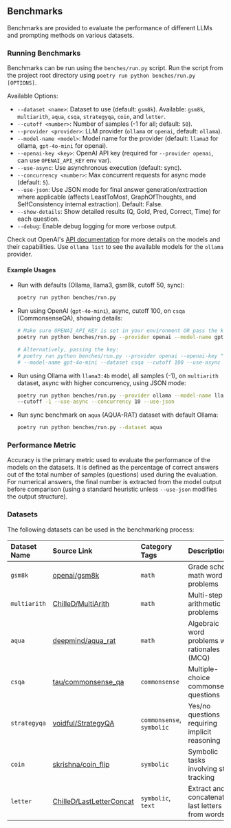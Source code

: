 ## Benchmarks

Benchmarks are provided to evaluate the performance of different LLMs and prompting methods on various datasets.

### Running Benchmarks

Benchmarks can be run using the `benches/run.py` script.
Run the script from the project root directory using `poetry run python benches/run.py [OPTIONS]`.

Available Options:

* `--dataset <name>`: Dataset to use (default: `gsm8k`). Available: `gsm8k`, `multiarith`, `aqua`, `csqa`, `strategyqa`,
  `coin`, and `letter`.
* `--cutoff <number>`: Number of samples (-1 for all; default: `50`).
* `--provider <provider>`: LLM provider (`ollama` or `openai`, default: `ollama`).
* `--model-name <model>`: Model name for the provider (default: `llama3` for ollama, `gpt-4o-mini` for openai).
* `--openai-key <key>`: OpenAI API key (required for `--provider openai`, can use `OPENAI_API_KEY` env var).
* `--use-async`: Use asynchronous execution (default: sync).
* `--concurrency <number>`: Max concurrent requests for async mode (default: `5`).
* `--use-json`: Use JSON mode for final answer generation/extraction where applicable (affects LeastToMost,
  GraphOfThoughts, and SelfConsistency internal extraction). Default: False.
* `--show-details`: Show detailed results (Q, Gold, Pred, Correct, Time) for each question.
* `--debug`: Enable debug logging for more verbose output.

Check out OpenAI's [API documentation](https://platform.openai.com/docs/api-reference) for more details on the models
and their capabilities.
Use `ollama list` to see the available models for the `ollama` provider.

#### Example Usages

* Run with defaults (Ollama, llama3, gsm8k, cutoff 50, sync):
    ```bash
    poetry run python benches/run.py
    ```

* Run using OpenAI (`gpt-4o-mini`), async, cutoff 100, on `csqa` (CommonsenseQA), showing details:
    ```bash
    # Make sure OPENAI_API_KEY is set in your environment OR pass the key directly
    poetry run python benches/run.py --provider openai --model-name gpt-4o-mini --dataset csqa --cutoff 100 --use-async --show-details

    # Alternatively, passing the key:
    # poetry run python benches/run.py --provider openai --openai-key "sk-..." \
    # --model-name gpt-4o-mini --dataset csqa --cutoff 100 --use-async --show-details
    ```

* Run using Ollama with `llama3:4b` model, all samples (-1), on `multiarith` dataset, async with higher concurrency,
  using
  JSON mode:
    ```bash
    poetry run python benches/run.py --provider ollama --model-name llama3:4b --dataset multiarith \
    --cutoff -1 --use-async --concurrency 10 --use-json
    ```

* Run sync benchmark on `aqua` (AQUA-RAT) dataset with default Ollama:
    ```bash
    poetry run python benches/run.py --dataset aqua
    ```

### Performance Metric

Accuracy is the primary metric used to evaluate the performance of the models on the datasets.
It is defined as the percentage of correct answers out of the total number of samples (questions) used during the
evaluation. For numerical answers, the final number is extracted from the model output before comparison (using a
standard heuristic unless `--use-json` modifies the output structure).

### Datasets

The following datasets can be used in the benchmarking process:

| Dataset Name | Source Link                                                                          | Category Tags             | Description                                     |
|:-------------|:-------------------------------------------------------------------------------------|:--------------------------|:------------------------------------------------|
| `gsm8k`      | [openai/gsm8k](https://huggingface.co/datasets/openai/gsm8k)                         | `math`                    | Grade school math word problems                 |
| `multiarith` | [ChilleD/MultiArith](https://huggingface.co/datasets/ChilleD/MultiArith)             | `math`                    | Multi-step arithmetic problems                  |
| `aqua`       | [deepmind/aqua_rat](https://huggingface.co/datasets/deepmind/aqua_rat)               | `math`                    | Algebraic word problems with rationales (MCQ)   |
| `csqa`       | [tau/commonsense_qa](https://huggingface.co/datasets/tau/commonsense_qa)             | `commonsense`             | Multiple-choice commonsense questions           |
| `strategyqa` | [voidful/StrategyQA](https://huggingface.co/datasets/voidful/StrategyQA)             | `commonsense`, `symbolic` | Yes/no questions requiring implicit reasoning   |
| `coin`       | [skrishna/coin_flip](https://huggingface.co/datasets/skrishna/coin_flip)             | `symbolic`                | Symbolic tasks involving state tracking         |
| `letter`     | [ChilleD/LastLetterConcat](https://huggingface.co/datasets/ChilleD/LastLetterConcat) | `symbolic`, `text`        | Extract and concatenate last letters from words |
